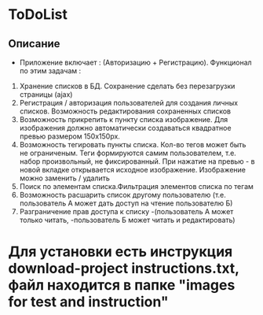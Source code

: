 # ToDoList

## Описание
* Приложение включает : (Авторизацию + Регистрацию). Функционал по этим задачам :
1) Хранение списков в БД. Сохранение сделать без перезагрузки страницы (ajax)
2) Регистрация / авторизация пользователей для создания личных списков. Возможность редактирования сохраненных списков
3) Возможность прикрепить к пункту списка изображение. Для изображения должно автоматически создаваться квадратное превью размером 150x150px.
4) Возможность тегировать пункты списка. Кол-во тегов может быть не ограниченым. Теги формируются самим пользователем, т.е. набор произвольный, не фиксированный.
	При нажатие на превью - в новой вкладке открывается исходное изображение. Изображение можно заменить / удалить
5) Поиск по элементам списка.Фильтрация элементов списка по тегам 
6) Возможность расшарить список другому пользователю (т.е. пользователь А может дать доступ на чтение пользователю Б)
7) Разграничение прав доступа к списку 
	-(пользователь А может только читать, 
	-пользователь Б может читать и редактировать)
# Для установки есть инструкция download-project instructions.txt, файл находится в папке "images for test and instruction"
